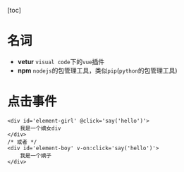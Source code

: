 [toc]

# 名词

- **vetur** `visual code`下的`vue`插件
- **npm**	`nodejs`的包管理工具，类似`pip`(`python`的包管理工具)

# 点击事件

``` vue
<div id='element-girl' @click='say('hello')'>
    我是一个嫡女div
</div>
/* 或者 */
<div id='element-boy' v-on:click='say('hello')'>
    我是一个嫡子
</div>
```

